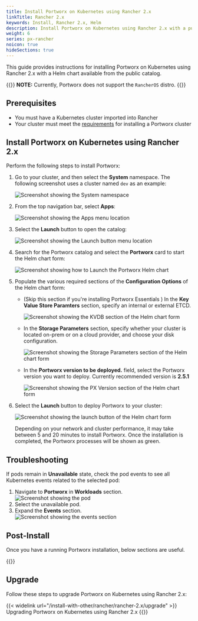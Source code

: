 ```yaml
---
title: Install Portworx on Kubernetes using Rancher 2.x
linkTitle: Rancher 2.x
keywords: Install, Rancher 2.x, Helm
description: Install Portworx on Kubernetes using Rancher 2.x with a public catalog (Helm Chart)
weight: 6
series: px-rancher
noicon: true
hideSections: true
---
```


This guide provides instructions for installing Portworx on Kubernetes using Rancher 2.x with a Helm chart available from the public catalog.

{{<info>}}
**NOTE:** Currently, Portworx does not support the `RancherOS` distro.
{{</info>}}

## Prerequisites

* You must have a Kubernetes cluster imported into Rancher
* Your cluster must meet the [requirements](/start-here-installation/) for installing a Portworx cluster

## Install Portworx on Kubernetes using Rancher 2.x

Perform the following steps to install Portworx:

1. Go to your cluster, and then select the **System** namespace. The following screenshot uses a cluster named `dev` as an example:

    ![Screenshot showing the System namespace](/img/rancherSystemNamespace.png)

2. From the top navigation bar, select **Apps**:

    ![Screenshot showing the Apps menu location](/img/rancherSelectApps.png)

3. Select the **Launch** button to open the catalog:

    ![Screenshot showing the Launch button menu location](/img/rancherSelectLaunch.png)

4. Search for the Portworx catalog and select the **Portworx** card to start the Helm chart form:

    ![Screenshot showing how to Launch the Portworx Helm chart](/img/rancherSearchAndSelectPortworx.png)

5. Populate the various required sections of the **Configuration Options** of the Helm chart form:

     * (Skip this section if you're installing Portworx Essentials ) In the **Key Value Store Paramters** section, specify an internal or external ETCD.

        ![Screenshot showing the KVDB section of the Helm chart form](/img/rancherKvdb.png)

     * In the **Storage Parameters** section, specify whether your cluster is located on-prem or on a cloud provider, and choose your disk configuration.

        ![Screenshot showing the Storage Parameters section of the Helm chart form](/img/rancherStorageParameters.png)
       
     * In the **Portworx version to be deployed.** field, select the Portworx version you want to deploy. Currently recommended version is **2.5.1**
        
        ![Screenshot showing the PX Version section of the Helm chart form](/img/rancherPXVersion.png)


6.  Select the **Launch** button to deploy Portworx to your cluster:

    ![Screenshot showing the launch button of the Helm chart form](/img/rancherHelmLaunch.png)

    Depending on your network and cluster performance, it may take between 5 and 20 minutes to install Portworx. Once the installation is completed, the Portworx processes will be shown as green.
    
## Troubleshooting

If pods remain in **Unavailable** state, check the pod events to see all Kubernetes events related to the selected pod:
    
1. Navigate to **Portworx** in **Workloads** section.   
![Screenshot showing the pod](/img/rancherPod.png)    
2. Select the unavailable pod.
3. Expand the **Events** section.   
![Screenshot showing the events section](/img/rancherEvent.png)
    
## Post-Install

Once you have a running Portworx installation, below sections are useful.

{{<homelist series2="k8s-postinstall">}}

## Upgrade

Follow these steps to upgrade Portworx on Kubernetes using Rancher 2.x:

{{< widelink url="/install-with-other/rancher/rancher-2.x/upgrade" >}} Upgrading Portworx on Kubernetes using Rancher 2.x
{{</widelink>}}
